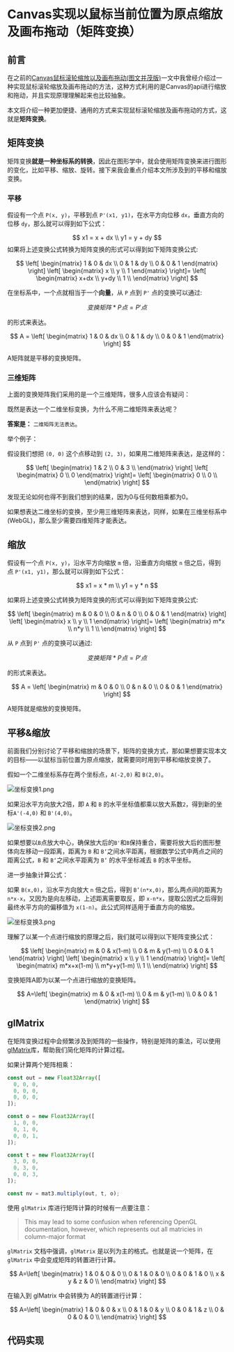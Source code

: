 # Canvas实现以鼠标当前位置为原点缩放及画布拖动（矩阵变换）

## 前言

在之前的[Canvas鼠标滚轮缩放以及画布拖动(图文并茂版)](https://juejin.cn/post/7198767799484563516)一文中我曾经介绍过一种实现鼠标滚轮缩放及画布拖动的方法，这种方式利用的是Canvas的api进行缩放和拖动，并且实现原理理解起来也比较抽象。

本文将介绍一种更加便捷、通用的方式来实现鼠标滚轮缩放及画布拖动的方式，这就是**矩阵变换**。

## 矩阵变换

矩阵变换**就是一种坐标系的转换**，因此在图形学中，就会使用矩阵变换来进行图形的变化，比如平移、缩放、旋转。接下来我会重点介绍本文所涉及到的平移和缩放变换。

### 平移

假设有一个点 `P(x, y)`，平移到点 `P'(x1, y1)`，在水平方向位移 `dx`，垂直方向的位移 `dy`，那么就可以得到如下公式：

$$
x1 = x + dx \\
y1 = y + dy
$$
如果将上述变换公式转换为矩阵变换的形式可以得到如下矩阵变换公式:

$$
\left[
\begin{matrix}
  1 & 0 & dx \\
  0 & 1 & dy \\
  0 & 0 & 1
\end{matrix}
\right]
\left[
\begin{matrix}
  x \\ y \\ 1
\end{matrix}
\right]= \left[
\begin{matrix}
  x+dx \\
  y+dy \\
  1 \\
\end{matrix}
\right]
$$

在坐标系中，一个点就相当于一个**向量**，从 `P` 点到 `P'` 点的变换可以通过:

$$
变换矩阵 * P点 = P'点
$$

的形式来表达。

$$
A = \left[
\begin{matrix}
  1 & 0 & dx \\
  0 & 1 & dy \\
  0 & 0 & 1
\end{matrix}
\right]
$$

A矩阵就是平移的变换矩阵。

### 三维矩阵

上面的变换矩阵我们采用的是一个三维矩阵，很多人应该会有疑问：

既然是表达一个二维坐标变换，为什么不用二维矩阵来表达呢？

**答案是：** `二维矩阵无法表达`。

举个例子：

假设我们想把 `(0, 0)` 这个点移动到 `(2, 3)`，如果用二维矩阵来表达，是这样的：

$$
\left[
\begin{matrix}
  1 & 2 \\
  0 & 3 \\
\end{matrix}
\right]
\left[
\begin{matrix}
  0 \\ 0
\end{matrix}
\right]= \left[
\begin{matrix}
  0 \\
  0 \\
\end{matrix}
\right]
$$

发现无论如何也得不到我们想到的结果，因为0与任何数相乘都为0。

如果想表达二维坐标的变换，至少用三维矩阵来表达，同样，如果在三维坐标系中(WebGL)，那么至少需要四维矩阵才能表达。

## 缩放

假设有一个点 `P(x, y)`，沿水平方向缩放 `m` 倍，沿垂直方向缩放 `n` 倍之后，得到点 `P'(x1, y1)`，那么就可以得到如下公式：

$$
x1 = x * m \\
y1 = y * n
$$

如果将上述变换公式转换为矩阵变换的形式可以得到如下矩阵变换公式:

$$
\left[
\begin{matrix}
  m & 0 & 0 \\
  0 & n & 0 \\
  0 & 0 & 1
\end{matrix}
\right]
\left[
\begin{matrix}
  x \\ y \\ 1
\end{matrix}
\right]= \left[
\begin{matrix}
  m*x \\
  n*y \\
  1 \\
\end{matrix}
\right]
$$

从 `P` 点到 `P'` 点的变换可以通过:

$$
变换矩阵 * P点 = P'点
$$

的形式来表达。

$$
A = \left[
\begin{matrix}
  m & 0 & 0 \\
  0 & n & 0 \\
  0 & 0 & 1
\end{matrix}
\right]
$$

A矩阵就是缩放的变换矩阵。

## 平移&缩放

前面我们分别讨论了平移和缩放的场景下，矩阵的变换方式，那如果想要实现本文的目标——以鼠标当前位置为原点缩放，就需要同时用到平移和缩放变换了。

假如一个二维坐标系存在两个坐标点，`A(-2,0)` 和 `B(2,0)`。


![坐标变换1.png](./坐标变换1.png)

如果沿水平方向放大2倍，即 `A` 和 `B` 的水平坐标值都乘以放大系数`2`，得到新的坐标`A'(-4,0)` 和 `B'(4,0)`。

![坐标变换2.png](./坐标变换2.png)

如果想要以`B`点放大中心，确保放大后的`B'`和`B`保持重合，需要将放大后的图形整体向左移动一段距离，距离为 `B` 和 `B‘`之间水平距离，根据数学公式中两点之间的距离公式，`B` 和 `B‘`之间水平距离为 `B‘` 的水平坐标减去 `B` 的水平坐标。

进一步抽象计算公式：

如果 `B(x,0)`，沿水平方向放大 `n` 倍之后，得到 `B’(n*x,0)`，那么两点间的距离为 `n*x-x`，又因为是向左移动，上述距离需要取反，即 `x-n*x`，提取公因式之后得到最终水平方向的偏移值为 `x(1-n)`。此公式同样适用于垂直方向的缩放。


![坐标变换3.png](./坐标变换3.png)

理解了以某一个点进行缩放的原理之后，我们就可以得到以下矩阵变换公式：

$$
\left[
\begin{matrix}
  m & 0 & x(1-m) \\
  0 & m & y(1-m) \\
  0 & 0 & 1
\end{matrix}
\right]
\left[
\begin{matrix}
  x \\ y \\ 1
\end{matrix}
\right]= \left[
\begin{matrix}
  m*x+x(1-m) \\
  m*y+y(1-m) \\
  1 \\
\end{matrix}
\right]
$$

变换矩阵A即为以某一个点进行缩放的变换矩阵。

$$
A=\left[
\begin{matrix}
  m & 0 & x(1-m) \\
  0 & m & y(1-m) \\
  0 & 0 & 1
\end{matrix}
\right]
$$

## glMatrix

在矩阵变换过程中会频繁涉及到矩阵的一些操作，特别是矩阵的乘法，可以使用[glMatrix](https://glmatrix.net/)库，帮助我们简化矩阵的计算过程。

如果计算两个矩阵相乘：

```js
const out = new Float32Array([
  0, 0, 0,
  0, 0, 0, 
  0, 0, 0,
]);

const o = new Float32Array([
  1, 0, 0,
  0, 1, 0,
  0, 0, 1,
]);

const t = new Float32Array([
  3, 0, 0,
  0, 3, 0,
  0, 0, 3,
]);

const nv = mat3.multiply(out, t, o);
```

使用 `glMatrix` 库进行矩阵计算的时候有一点要注意：

> This may lead to some confusion when referencing OpenGL documentation, however, which represents out all matricies in column-major format

`glMatrix` 文档中强调，`glMatrix` 是以列为主的格式。也就是说一个矩阵，在 `glMatrix` 中会变成矩阵的转置进行计算。

$$
A=\left[
\begin{matrix}
  1 & 0 & 0 & 0 \\
  0 & 1 & 0 & 0 \\
  0 & 0 & 1 & 0 \\
  x & y & z & 0 \\
\end{matrix}
\right]
$$

在输入到 glMatrix 中会转换为 A的转置进行计算：

$$
A=\left[
\begin{matrix}
  1 & 0 & 0 & x \\
  0 & 1 & 0 & y \\
  0 & 0 & 1 & z \\
  0 & 0 & 0 & 0 \\
\end{matrix}
\right]
$$

## 代码实现



